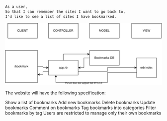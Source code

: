 ```
As a user,
So that I can remember the sites I want to go back to,
I'd like to see a list of sites I have bookmarked.
```



![Installation](user_story_1.drawio.svg)


The website will have the following specification:

Show a list of bookmarks
Add new bookmarks
Delete bookmarks
Update bookmarks
Comment on bookmarks
Tag bookmarks into categories
Filter bookmarks by tag
Users are restricted to manage only their own bookmarks
